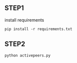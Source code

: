 
## STEP1
install requirements

```
pip install -r requirements.txt
```

## STEP2

```
python activepeers.py
```
